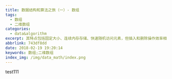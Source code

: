 ```yaml
---
title: 数据结构和算法之旅（一）- 数组
tags:
  - 数组
  - 二维数组
categories:
  - data&algorithm
excerpt: 其特点包括固定大小、连续内存存储、快速随机访问元素，但插入和删除操作效率相对较低。
abbrlink: 743df8dd
date: 2018-02-19 19:20:14
keywords: 数组;二维数组
index_img: /img/data_math/index.png
---
```

test111